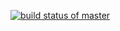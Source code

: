 [![build status of master](https://travis-ci.org/Imrosesingh/Triangle-HW2.svg?branch=master)](https://travis-ci.org/Imrosesingh/Triangle-HW2)

